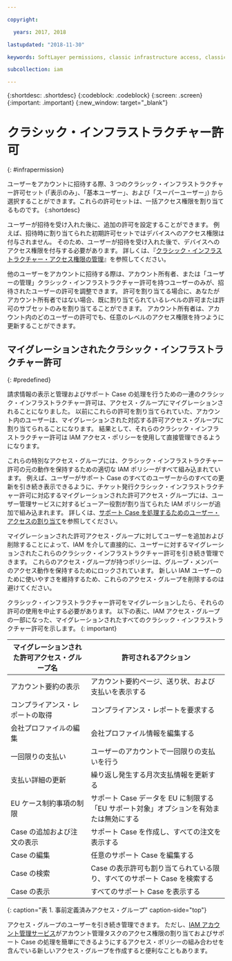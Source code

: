 ```yaml
---

copyright:

  years: 2017, 2018

lastupdated: "2018-11-30"

keywords: SoftLayer permissions, classic infrastructure access, classic infrastructure permission, migrated SoftLayer permissions, migrated permission access group

subcollection: iam

---
```


{:shortdesc: .shortdesc}
{:codeblock: .codeblock}
{:screen: .screen}
{:important: .important}
{:new_window: target="_blank"}

# クラシック・インフラストラクチャー許可
{: #infrapermission}

ユーザーをアカウントに招待する際、3 つのクラシック・インフラストラクチャー許可セット (「表示のみ」、「基本ユーザー」、および「スーパーユーザー」) から選択することができます。これらの許可セットは、一括アクセス権限を割り当てるものです。
{:shortdesc}

ユーザーが招待を受け入れた後に、追加の許可を設定することができます。 例えば、招待時に割り当てられた初期許可セットではデバイスへのアクセス権限は付与されません。 そのため、ユーザーが招待を受け入れた後で、デバイスへのアクセス権限を付与する必要があります。 詳しくは、『[クラシック・インフラストラクチャー・アクセス権限の管理](/docs/iam/mnginfra.html#mngclassicinfra)』を参照してください。

他のユーザーをアカウントに招待する際は、アカウント所有者、または「ユーザーの管理」クラシック・インフラストラクチャー許可を持つユーザーのみが、招待されたユーザーの許可を調整できます。 許可を割り当てる場合に、あなたがアカウント所有者ではない場合、既に割り当てられているレベルの許可または許可のサブセットのみを割り当てることができます。 アカウント所有者は、アカウント内のどのユーザーの許可でも、任意のレベルのアクセス権限を持つように更新することができます。


## マイグレーションされたクラシック・インフラストラクチャー許可
{: #predefined}

請求情報の表示と管理およびサポート Case の処理を行うための一連のクラシック・インフラストラクチャー許可は、アクセス・グループにマイグレーションされることになりました。 以前にこれらの許可を割り当てられていた、アカウント内のユーザーは、マイグレーションされた対応する許可アクセス・グループに割り当てられることになります。 結果として、それらのクラシック・インフラストラクチャー許可は IAM アクセス・ポリシーを使用して直接管理できるようになります。

これらの特別なアクセス・グループには、クラシック・インフラストラクチャー許可の元の動作を保持するための適切な IAM ポリシーがすべて組み込まれています。 例えば、ユーザーがサポート Case のすべてのユーザーからのすべての更新を引き続き表示できるように、チケット発行クラシック・インフラストラクチャー許可に対応するマイグレーションされた許可アクセス・グループには、ユーザー管理サービスに対するビューアー役割が割り当てられた IAM ポリシーが追加で組み込まれます。 詳しくは、[サポート Case を処理するためのユーザー・アクセスの割り当て](/docs/get-support/support_access.html#access)を参照してください。

マイグレーションされた許可アクセス・グループに対してユーザーを追加および削除することによって、IAM を介して直接的に、ユーザーに対するマイグレーションされたこれらのクラシック・インフラストラクチャー許可を引き続き管理できます。 これらのアクセス・グループが持つポリシーは、グループ・メンバーのアクセス動作を保持するためにロックされています。 新しい IAM ユーザーのために使いやすさを維持するため、これらのアクセス・グループを削除するのは避けてください。

クラシック・インフラストラクチャー許可をマイグレーションしたら、それらの許可の使用を中止する必要があります。 以下の表に、IAM アクセス・グループの一部になった、マイグレーションされたすべてのクラシック・インフラストラクチャー許可を示します。
{: important}

| マイグレーションされた許可アクセス・グループ名 | 許可されるアクション |
|----------|---------|
| アカウント要約の表示 | アカウント要約ページ、送り状、および支払いを表示する |
| コンプライアンス・レポートの取得 | コンプライアンス・レポートを要求する |
| 会社プロファイルの編集 | 会社プロファイル情報を編集する |
| 一回限りの支払い | ユーザーのアカウントで一回限りの支払いを行う |
| 支払い詳細の更新 | 繰り返し発生する月次支払情報を更新する |
| EU ケース制約事項の制限 | サポート Case データを EU に制限する「EU サポート対象」オプションを有効または無効にする  |
| Case の追加および注文の表示 | サポート Case を作成し、すべての注文を表示する  |
| Case の編集 | 任意のサポート Case を編集する |
| Case の検索 | Case の表示許可も割り当てられている限り、すべてのサポート Case を検索する |
| Case の表示 | すべてのサポート Case を表示する |
{: caption="表 1. 事前定義済みアクセス・グループ" caption-side="top"}

アクセス・グループのユーザーを引き続き管理できます。 ただし、[IAM アカウント管理サービス](/docs/iam?topic=iam-account-services#account-services)がアカウント管理タスクのアクセス権限の割り当ておよびサポート Case の処理を簡単にできるようにするアクセス・ポリシーの組み合わせを含んでいる新しいアクセス・グループを作成すると便利なこともあります。
